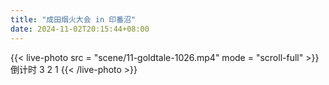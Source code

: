 ```yaml
---
title: "成田烟火大会 in 印番沼"
date: 2024-11-02T20:15:44+08:00
---
```


<!--more-->
{{< live-photo src = "scene/11-goldtale-1026.mp4" mode = "scroll-full" >}}
倒计时
3
2
1
{{< /live-photo >}}


